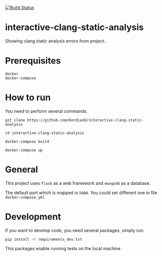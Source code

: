 [![Build Status](https://travis-ci.org/KordianD/interactive-clang-static-analysis.svg?branch=master)](https://travis-ci.com/KordianD/interactive-clang-static-analysis)

# interactive-clang-static-analysis
Showing clang static analysis errors from project.

# Prerequisites
    docker
    docker-compose

# How to run
You need to perform several commands.

    git clone https://github.com/KordianD/interactive-clang-static-analysis

    cd interactive-clang-static-analysis

    docker-compose build

    docker-compose up
    
# General 

This project uses `flask` as a web framework and `mongodb` as a database.

The default port which is mapped is `5000`. You could set different one in file `docker-compose.yml`

# Development

If you want to develop code, you need several packages, simply run:

    pip install -r requirements_dev.txt
    
This packages enable running tests on the local machine.
